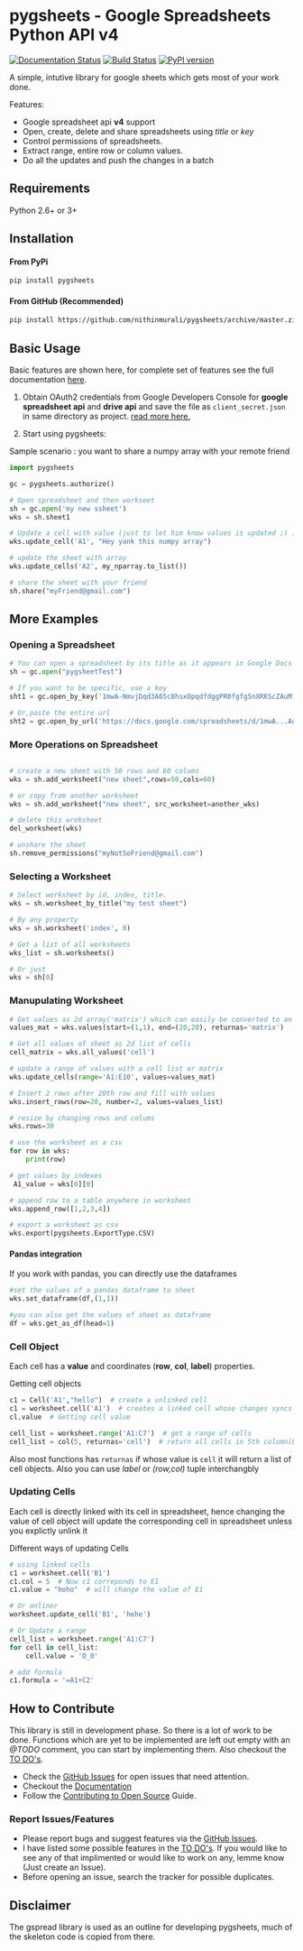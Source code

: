 # pygsheets - Google Spreadsheets Python API v4
[![Documentation Status](https://readthedocs.org/projects/pygsheets/badge/?version=latest)](http://pygsheets.readthedocs.io/en/latest/?badge=latest) [![Build Status](https://travis-ci.org/nithinmurali/pygsheets.svg?branch=master)](https://travis-ci.org/nithinmurali/pygsheets)  [![PyPI version](https://badge.fury.io/py/pygsheets.svg)](https://badge.fury.io/py/pygsheets)

A simple, intutive library for google sheets which gets most of your work done.
 
Features:

* Google spreadsheet api __v4__ support
* Open, create, delete and share spreadsheets using _title_ or _key_
* Control permissions of spreadsheets.
* Extract range, entire row or column values.
* Do all the updates and push the changes in a batch

## Requirements

Python 2.6+ or 3+

## Installation

#### From PyPi

```sh
pip install pygsheets

```

#### From GitHub (Recommended)

```sh
pip install https://github.com/nithinmurali/pygsheets/archive/master.zip

```


## Basic Usage

Basic features are shown here, for complete set of features see the full documentation [here](http://pygsheets.readthedocs.io/en/latest/).

1. Obtain OAuth2 credentials from Google Developers Console for __google spreadsheet api__ and __drive api__ and save the file as `client_secret.json` in same directory as project. [read more here.](docs/auth.rst)

2. Start using pygsheets: 
   
Sample scenario : you want to share a numpy array with your remote friend 

```python
import pygsheets

gc = pygsheets.authorize()

# Open spreadsheet and then workseet
sh = gc.open('my new ssheet')
wks = sh.sheet1

# Update a cell with value (just to let him know values is updated ;) )
wks.update_cell('A1', "Hey yank this numpy array")

# update the sheet with array
wks.update_cells('A2', my_nparray.to_list())

# share the sheet with your friend
sh.share("myFriend@gmail.com")

```

## More Examples

### Opening a Spreadsheet

```python
# You can open a spreadsheet by its title as it appears in Google Docs 
sh = gc.open("pygsheetTest")

# If you want to be specific, use a key
sht1 = gc.open_by_key('1mwA-NmvjDqd3A65c8hsxOpqdfdggPR0fgfg5nXRKScZAuM')

# Or,paste the entire url
sht2 = gc.open_by_url('https://docs.google.com/spreadsheets/d/1mwA...AuM/edit')

```

### More Operations on Spreadsheet

```python

# create a new sheet with 50 rows and 60 colums
wks = sh.add_worksheet("new sheet",rows=50,cols=60)

# or copy from another worksheet
wks = sh.add_worksheet("new sheet", src_worksheet=another_wks)

# delete this wroksheet
del_worksheet(wks)

# unshare the sheet
sh.remove_permissions("myNotSoFriend@gmail.com")

```

### Selecting a Worksheet

```python
# Select worksheet by id, index, title.
wks = sh.worksheet_by_title("my test sheet")

# By any property
wks = sh.worksheet('index', 0)

# Get a list of all worksheets
wks_list = sh.worksheets()

# Or just
wks = sh[0]
```

### Manupulating Worksheet

```python
# Get values as 2d array('matrix') which can easily be converted to an numpy aray or as 'cell' list
values_mat = wks.values(start=(1,1), end=(20,20), returnas='matrix')

# Get all values of sheet as 2d list of cells
cell_matrix = wks.all_values('cell')

# update a range of values with a cell list or matrix
wks.update_cells(range='A1:E10', values=values_mat)

# Insert 2 rows after 20th row and fill with values
wks.insert_rows(row=20, number=2, values=values_list)

# resize by changing rows and colums
wks.rows=30

# use the worksheet as a csv
for row in wks:
    print(row)

# get values by indexes
 A1_value = wks[0][0]

# append row to a table anywhere in worksheet
wks.append_row([1,2,3,4])

# export a worksheet as csv
wks.export(pygsheets.ExportType.CSV)

```

#### Pandas integration
If you work with pandas, you can directly use the dataframes
```python
#set the values of a pandas dataframe to sheet
wks.set_dataframe(df,(1,1))

#you can also get the values of sheet as dataframe
df = wks.get_as_df(head=1)

```

### Cell Object

Each cell has a __value__ and coordinates (__row__, __col__, __label__) properties.

Getting cell objects

```python
c1 = Cell('A1',"hello")  # create a unlinked cell
c1 = worksheet.cell('A1')  # creates a linked cell whose changes syncs instantanously
cl.value  # Getting cell value

cell_list = worksheet.range('A1:C7')  # get a range of cells 
cell_list = col(5, returnas='cell')  # return all cells in 5th column(E)

```

Also most functions has `returnas` if whose value is `cell` it will return a list of cell objects. Also you can use *label* or *(row,col)* tuple interchangbly

### Updating Cells

Each cell is directly linked with its cell in spreadsheet, hence changing the value of cell object will update the corresponding cell in spreadsheet unless you explictly unlink it

Different ways of updating Cells
```python
# using linked cells
c1 = worksheet.cell('B1')
c1.col = 5  # Now c1 correponds to E1
c1.value = "hoho"  # will change the value of E1

# Or onliner
worksheet.update_cell('B1', 'hehe')

# Or Update a range
cell_list = worksheet.range('A1:C7')
for cell in cell_list:
    cell.value = 'O_0'

# add formula
c1.formula = '=A1+C2'

```

## How to Contribute

This library is still in development phase. So there is a lot of work to be done. Functions which are yet to be implemented are left out empty with an _@TODO_ comment, you can start by implementing them. Also checkout the [TO DO's](TODO.md).
 
* Check the [GitHub Issues](https://github.com/nithinmurali/pygsheets/issues) for open issues that need attention.
* Checkout the [Documentation](https://readthedocs.org/projects/pygsheets/) 
* Follow the [Contributing to Open Source](https://guides.github.com/activities/contributing-to-open-source/) Guide.

### Report Issues/Features

* Please report bugs and suggest features via the [GitHub Issues](https://github.com/nithinmurali/pygsheets/issues).
* I have listed some possible features in the [TO DO's](TODO.md). If you would like to see any of that implimented or would like to work on any, lemme know (Just create an Issue).
* Before opening an issue, search the tracker for possible duplicates.

## Disclaimer
The gspread library is used as an outline for developing pygsheets, much of the skeleton code is copied from there.
